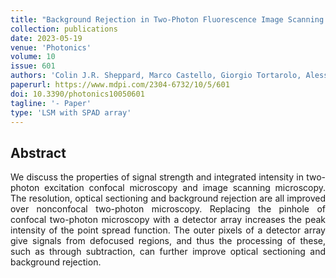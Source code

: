 ```yaml
---
title: "Background Rejection in Two-Photon Fluorescence Image Scanning Microscopy "
collection: publications
date: 2023-05-19
venue: 'Photonics'
volume: 10
issue: 601
authors: 'Colin J.R. Sheppard, Marco Castello, Giorgio Tortarolo, Alessandro Zunino, Eli Slenders, Paolo Bianchini, Giuseppe Vicidomini, Alberto Diaspro'
paperurl: https://www.mdpi.com/2304-6732/10/5/601
doi: 10.3390/photonics10050601
tagline: '- Paper'
type: 'LSM with SPAD array'
---
```


<h2> Abstract </h2>
<p align= "justify">
We discuss the properties of signal strength and integrated intensity in two-photon excitation confocal microscopy and image scanning microscopy. The resolution, optical sectioning and background rejection are all improved over nonconfocal two-photon microscopy. Replacing the pinhole of confocal two-photon microscopy with a detector array increases the peak intensity of the point spread function. The outer pixels of a detector array give signals from defocused regions, and thus the processing of these, such as through subtraction, can further improve optical sectioning and background rejection.
